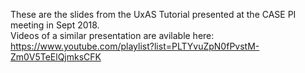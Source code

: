 These are the slides from the UxAS Tutorial presented at the CASE PI meeting in Sept 2018.  
Videos of a similar presentation are avilable here: 
https://www.youtube.com/playlist?list=PLTYvuZpN0fPvstM-Zm0V5TeElQjmksCFK